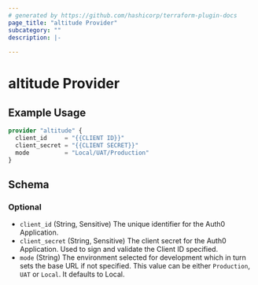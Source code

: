 ```yaml
---
# generated by https://github.com/hashicorp/terraform-plugin-docs
page_title: "altitude Provider"
subcategory: ""
description: |-
  
---
```


# altitude Provider



## Example Usage

```terraform
provider "altitude" {
  client_id     = "{{CLIENT ID}}"
  client_secret = "{{CLIENT SECRET}}"
  mode          = "Local/UAT/Production"
}
```

<!-- schema generated by tfplugindocs -->
## Schema

### Optional

- `client_id` (String, Sensitive) The unique identifier for the Auth0 Application.
- `client_secret` (String, Sensitive) The client secret for the Auth0 Application. Used to sign and validate the Client ID specified.
- `mode` (String) The environment selected for development which in turn sets the base URL if not specified. This value can be either `Production`, `UAT` or `Local`. It defaults to Local.
